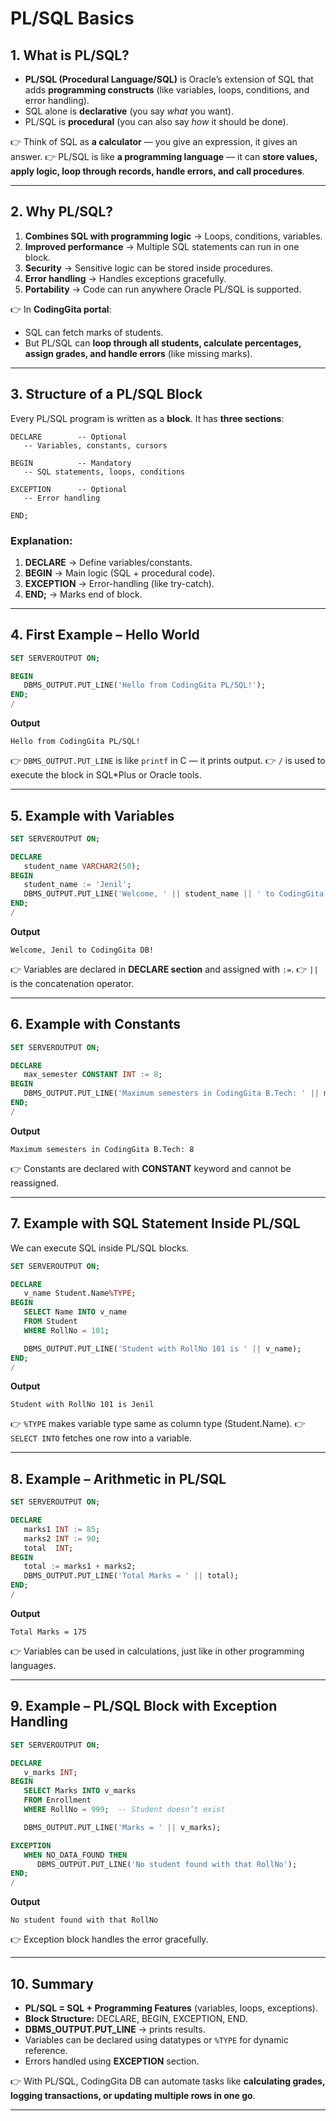 # PL/SQL Basics

## 1. What is PL/SQL?

* **PL/SQL (Procedural Language/SQL)** is Oracle’s extension of SQL that adds **programming constructs** (like variables, loops, conditions, and error handling).
* SQL alone is **declarative** (you say *what* you want).
* PL/SQL is **procedural** (you can also say *how* it should be done).

👉 Think of SQL as **a calculator** — you give an expression, it gives an answer.
👉 PL/SQL is like **a programming language** — it can **store values, apply logic, loop through records, handle errors, and call procedures**.

---

## 2. Why PL/SQL?

1. **Combines SQL with programming logic** → Loops, conditions, variables.
2. **Improved performance** → Multiple SQL statements can run in one block.
3. **Security** → Sensitive logic can be stored inside procedures.
4. **Error handling** → Handles exceptions gracefully.
5. **Portability** → Code can run anywhere Oracle PL/SQL is supported.

👉 In **CodingGita portal**:

* SQL can fetch marks of students.
* But PL/SQL can **loop through all students, calculate percentages, assign grades, and handle errors** (like missing marks).

---

## 3. Structure of a PL/SQL Block

Every PL/SQL program is written as a **block**.
It has **three sections**:

```
DECLARE        -- Optional
   -- Variables, constants, cursors

BEGIN          -- Mandatory
   -- SQL statements, loops, conditions

EXCEPTION      -- Optional
   -- Error handling

END;
```

### Explanation:

1. **DECLARE** → Define variables/constants.
2. **BEGIN** → Main logic (SQL + procedural code).
3. **EXCEPTION** → Error-handling (like try-catch).
4. **END;** → Marks end of block.

---

## 4. First Example – Hello World

```sql
SET SERVEROUTPUT ON;

BEGIN
   DBMS_OUTPUT.PUT_LINE('Hello from CodingGita PL/SQL!');
END;
/
```

**Output**

```
Hello from CodingGita PL/SQL!
```

👉 `DBMS_OUTPUT.PUT_LINE` is like `printf` in C — it prints output.
👉 `/` is used to execute the block in SQL\*Plus or Oracle tools.

---

## 5. Example with Variables

```sql
SET SERVEROUTPUT ON;

DECLARE
   student_name VARCHAR2(50);
BEGIN
   student_name := 'Jenil';
   DBMS_OUTPUT.PUT_LINE('Welcome, ' || student_name || ' to CodingGita DB!');
END;
/
```

**Output**

```
Welcome, Jenil to CodingGita DB!
```

👉 Variables are declared in **DECLARE section** and assigned with `:=`.
👉 `||` is the concatenation operator.

---

## 6. Example with Constants

```sql
SET SERVEROUTPUT ON;

DECLARE
   max_semester CONSTANT INT := 8;
BEGIN
   DBMS_OUTPUT.PUT_LINE('Maximum semesters in CodingGita B.Tech: ' || max_semester);
END;
/
```

**Output**

```
Maximum semesters in CodingGita B.Tech: 8
```

👉 Constants are declared with **CONSTANT** keyword and cannot be reassigned.

---

## 7. Example with SQL Statement Inside PL/SQL

We can execute SQL inside PL/SQL blocks.

```sql
SET SERVEROUTPUT ON;

DECLARE
   v_name Student.Name%TYPE;
BEGIN
   SELECT Name INTO v_name
   FROM Student
   WHERE RollNo = 101;

   DBMS_OUTPUT.PUT_LINE('Student with RollNo 101 is ' || v_name);
END;
/
```

**Output**

```
Student with RollNo 101 is Jenil
```

👉 `%TYPE` makes variable type same as column type (Student.Name).
👉 `SELECT INTO` fetches one row into a variable.

---

## 8. Example – Arithmetic in PL/SQL

```sql
SET SERVEROUTPUT ON;

DECLARE
   marks1 INT := 85;
   marks2 INT := 90;
   total  INT;
BEGIN
   total := marks1 + marks2;
   DBMS_OUTPUT.PUT_LINE('Total Marks = ' || total);
END;
/
```

**Output**

```
Total Marks = 175
```

👉 Variables can be used in calculations, just like in other programming languages.

---

## 9. Example – PL/SQL Block with Exception Handling

```sql
SET SERVEROUTPUT ON;

DECLARE
   v_marks INT;
BEGIN
   SELECT Marks INTO v_marks
   FROM Enrollment
   WHERE RollNo = 999;  -- Student doesn’t exist

   DBMS_OUTPUT.PUT_LINE('Marks = ' || v_marks);

EXCEPTION
   WHEN NO_DATA_FOUND THEN
      DBMS_OUTPUT.PUT_LINE('No student found with that RollNo');
END;
/
```

**Output**

```
No student found with that RollNo
```

👉 Exception block handles the error gracefully.

---

## 10. Summary

* **PL/SQL = SQL + Programming Features** (variables, loops, exceptions).
* **Block Structure:** DECLARE, BEGIN, EXCEPTION, END.
* **DBMS\_OUTPUT.PUT\_LINE** → prints results.
* Variables can be declared using datatypes or `%TYPE` for dynamic reference.
* Errors handled using **EXCEPTION** section.

👉 With PL/SQL, CodingGita DB can automate tasks like **calculating grades, logging transactions, or updating multiple rows in one go**.

---
